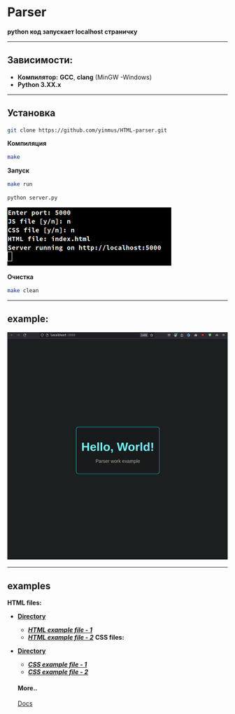 # Parser

**python код запускает localhost страничку**
___

## Зависимости: 
   
-  **Компилятор:**  **GCC**, **clang** (MinGW -Windows)
-  **Python 3.XX.x**

___
## Установка 
```bash
git clone https://github.com/yinmus/HTML-parser.git
```
**Компиляция**
```bash
make
```
**Запуск**

```bash
make run
```
```bash
python server.py
```
![scr2](.img/scr2.png)

**Очистка**
```bash
make clean
```

___
## example:
![scr](.img/screen.png)
___
## examples
**HTML files:**
- **[Directory](examples/)**
  - ***[HTML example file - 1](examples/html/index.html)***
  - ***[HTML example file - 2](examples/html/index2.html)***
**CSS files:**

- **[Directory](examples/)**
  - ***[CSS example file - 1](examples/css/styles.css)***
  - ***[CSS example file - 2](examples/css/styles2.css)***
 


  #### More..
  [Docs](docs.md)

